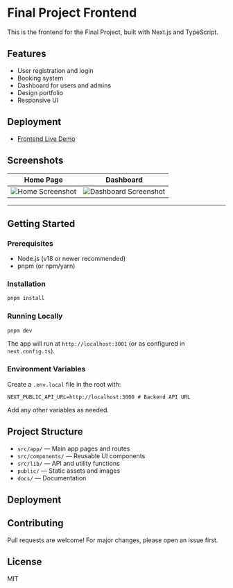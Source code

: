 # Final Project Frontend

This is the frontend for the Final Project, built with Next.js and TypeScript.

## Features

- User registration and login
- Booking system
- Dashboard for users and admins
- Design portfolio
- Responsive UI

## Deployment

- [Frontend Live Demo](https://dummy-frontend-deployment-url.com)

## Screenshots

| Home Page                                                                       | Dashboard                                                                            |
| ------------------------------------------------------------------------------- | ------------------------------------------------------------------------------------ |
| ![Home Screenshot](https://dummyimage.com/400x200/cccccc/000000&text=Home+Page) | ![Dashboard Screenshot](https://dummyimage.com/400x200/cccccc/000000&text=Dashboard) |

---

## Getting Started

### Prerequisites

- Node.js (v18 or newer recommended)
- pnpm (or npm/yarn)

### Installation

```bash
pnpm install
```

### Running Locally

```bash
pnpm dev
```

The app will run at `http://localhost:3001` (or as configured in `next.config.ts`).

### Environment Variables

Create a `.env.local` file in the root with:

```
NEXT_PUBLIC_API_URL=http://localhost:3000 # Backend API URL
```

Add any other variables as needed.

## Project Structure

- `src/app/` — Main app pages and routes
- `src/components/` — Reusable UI components
- `src/lib/` — API and utility functions
- `public/` — Static assets and images
- `docs/` — Documentation

## Deployment



## Contributing

Pull requests are welcome! For major changes, please open an issue first.

## License

MIT
